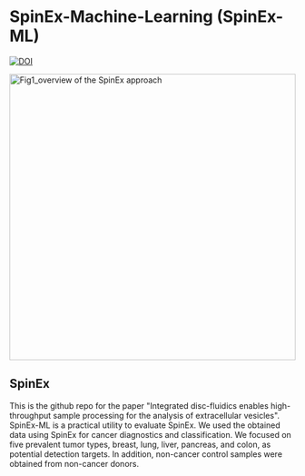 # SpinEx-Machine-Learning (SpinEx-ML)
[![DOI](https://sandbox.zenodo.org/badge/817967634.svg)](https://sandbox.zenodo.org/doi/10.5072/zenodo.80783)

<img width="504" alt="Fig1_overview of the SpinEx approach" src="https://github.com/kylie0914/SpinEx/assets/48717355/a6299851-843e-4ad6-bfde-f2ad4a6588ab">

## SpinEx
This is the github repo for the paper "Integrated disc-fluidics enables high-throughput sample processing for the analysis of extracellular vesicles". SpinEx-ML is a practical utility to evaluate SpinEx. We used the obtained data using SpinEx for cancer diagnostics and classification. We focused on five prevalent tumor types, breast, lung, liver, pancreas, and colon, as potential detection targets. In addition, non-cancer control samples were obtained from non-cancer donors.




